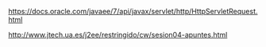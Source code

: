 https://docs.oracle.com/javaee/7/api/javax/servlet/http/HttpServletRequest.html

http://www.jtech.ua.es/j2ee/restringido/cw/sesion04-apuntes.html

